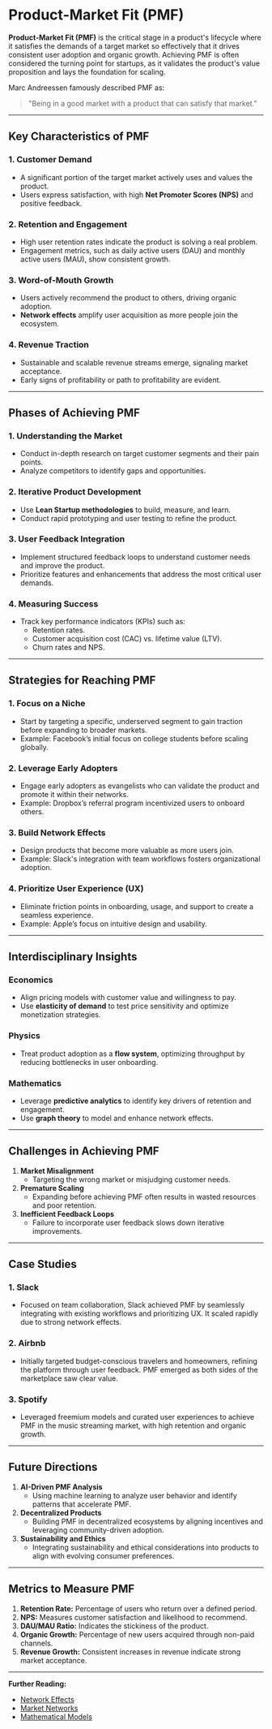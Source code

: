 # Product-Market Fit (PMF)

**Product-Market Fit (PMF)** is the critical stage in a product's lifecycle where it satisfies the demands of a target market so effectively that it drives consistent user adoption and organic growth. Achieving PMF is often considered the turning point for startups, as it validates the product's value proposition and lays the foundation for scaling.

Marc Andreessen famously described PMF as:  
> "Being in a good market with a product that can satisfy that market."

---

## Key Characteristics of PMF

### 1. **Customer Demand**
- A significant portion of the target market actively uses and values the product.
- Users express satisfaction, with high **Net Promoter Scores (NPS)** and positive feedback.

### 2. **Retention and Engagement**
- High user retention rates indicate the product is solving a real problem.
- Engagement metrics, such as daily active users (DAU) and monthly active users (MAU), show consistent growth.

### 3. **Word-of-Mouth Growth**
- Users actively recommend the product to others, driving organic adoption.
- **Network effects** amplify user acquisition as more people join the ecosystem.

### 4. **Revenue Traction**
- Sustainable and scalable revenue streams emerge, signaling market acceptance.
- Early signs of profitability or path to profitability are evident.

---

## Phases of Achieving PMF

### 1. **Understanding the Market**
- Conduct in-depth research on target customer segments and their pain points.
- Analyze competitors to identify gaps and opportunities.

### 2. **Iterative Product Development**
- Use **Lean Startup methodologies** to build, measure, and learn.
- Conduct rapid prototyping and user testing to refine the product.

### 3. **User Feedback Integration**
- Implement structured feedback loops to understand customer needs and improve the product.
- Prioritize features and enhancements that address the most critical user demands.

### 4. **Measuring Success**
- Track key performance indicators (KPIs) such as:
  - Retention rates.
  - Customer acquisition cost (CAC) vs. lifetime value (LTV).
  - Churn rates and NPS.

---

## Strategies for Reaching PMF

### 1. **Focus on a Niche**
- Start by targeting a specific, underserved segment to gain traction before expanding to broader markets.
- Example: Facebook’s initial focus on college students before scaling globally.

### 2. **Leverage Early Adopters**
- Engage early adopters as evangelists who can validate the product and promote it within their networks.
- Example: Dropbox’s referral program incentivized users to onboard others.

### 3. **Build Network Effects**
- Design products that become more valuable as more users join.
- Example: Slack's integration with team workflows fosters organizational adoption.

### 4. **Prioritize User Experience (UX)**
- Eliminate friction points in onboarding, usage, and support to create a seamless experience.
- Example: Apple’s focus on intuitive design and usability.

---

## Interdisciplinary Insights

### Economics
- Align pricing models with customer value and willingness to pay.
- Use **elasticity of demand** to test price sensitivity and optimize monetization strategies.

### Physics
- Treat product adoption as a **flow system**, optimizing throughput by reducing bottlenecks in user onboarding.

### Mathematics
- Leverage **predictive analytics** to identify key drivers of retention and engagement.
- Use **graph theory** to model and enhance network effects.

---

## Challenges in Achieving PMF

1. **Market Misalignment**
   - Targeting the wrong market or misjudging customer needs.
2. **Premature Scaling**
   - Expanding before achieving PMF often results in wasted resources and poor retention.
3. **Inefficient Feedback Loops**
   - Failure to incorporate user feedback slows down iterative improvements.

---

## Case Studies

### 1. **Slack**
- Focused on team collaboration, Slack achieved PMF by seamlessly integrating with existing workflows and prioritizing UX. It scaled rapidly due to strong network effects.

### 2. **Airbnb**
- Initially targeted budget-conscious travelers and homeowners, refining the platform through user feedback. PMF emerged as both sides of the marketplace saw clear value.

### 3. **Spotify**
- Leveraged freemium models and curated user experiences to achieve PMF in the music streaming market, with high retention and organic growth.

---

## Future Directions

1. **AI-Driven PMF Analysis**
   - Using machine learning to analyze user behavior and identify patterns that accelerate PMF.
2. **Decentralized Products**
   - Building PMF in decentralized ecosystems by aligning incentives and leveraging community-driven adoption.
3. **Sustainability and Ethics**
   - Integrating sustainability and ethical considerations into products to align with evolving consumer preferences.

---

## Metrics to Measure PMF

1. **Retention Rate:** Percentage of users who return over a defined period.  
2. **NPS:** Measures customer satisfaction and likelihood to recommend.  
3. **DAU/MAU Ratio:** Indicates the stickiness of the product.  
4. **Organic Growth:** Percentage of new users acquired through non-paid channels.  
5. **Revenue Growth:** Consistent increases in revenue indicate strong market acceptance.

---

**Further Reading:**  
- [Network Effects](/literary_products/joes_notes/NETWORK_EFFECTS.md)  
- [Market Networks](/literary_products/joes_notes/MARKET_NETWORKS.md)  
- [Mathematical Models](/literary_products/joes_notes/MATHEMATICAL_MODELS.md)  
